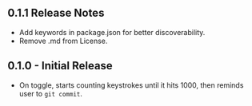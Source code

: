 ## 0.1.1 Release Notes
* Add keywords in package.json for better discoverability.
* Remove .md from License.

## 0.1.0 - Initial Release
* On toggle, starts counting keystrokes until it hits 1000, then reminds user to `git commit`.

